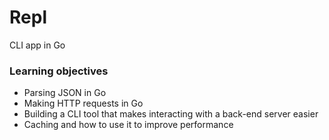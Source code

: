 # Repl

CLI app in Go

### Learning objectives

- Parsing JSON in Go
- Making HTTP requests in Go
- Building a CLI tool that makes interacting with a back-end server easier
- Caching and how to use it to improve performance
